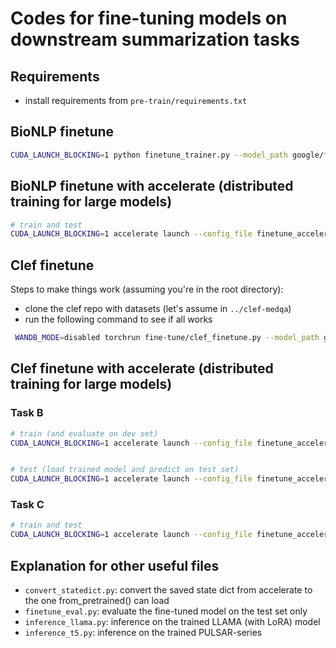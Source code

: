 # Codes for fine-tuning models on downstream summarization tasks

## Requirements
- install requirements from `pre-train/requirements.txt`

## BioNLP finetune
```bash
CUDA_LAUNCH_BLOCKING=1 python finetune_trainer.py --model_path google/flan-t5-small --tokenizer_name google/flan-t5-small --input_file PATH/TO/BioNLP2023-1A-newTrain.csv --input_dg_file PATH/TO/dg_1K_train.csv --input_test_file PATH/TO/BioNLP2023-1A-newTest.csv --output_dir output --predict_with_generate --num_train_epochs 15 --per_device_train_batch_size 32 --max_input_length 512 --gradient_accumulation_steps 1 --per_device_eval_batch_size 32 --learning_rate 2e-5 --no_val --train
```

## BioNLP finetune with accelerate (distributed training for large models)
```bash
# train and test
CUDA_LAUNCH_BLOCKING=1 accelerate launch --config_file finetune_accelerate_fsdp.yml finetune_accelerate.py --model_name PATH/TO/PULSAR-ckpt --tokenizer_name PATH/TO/PULSAR/CKPT --input_file PATH/TO/BioNLP2023-1A-Train.csv --input_test_file PATH/TO/BioNLP2023-1A-DEV-Test.csv --output_dir PATH/TO/OUTPUT --output_file system.txt --max_input_length 512 --per_device_eval_batch_size 2 --per_device_train_batch_size 4 --num_train_epochs 2 --train
```

## Clef finetune
Steps to make things work (assuming you're in the root directory):

 - clone the clef repo with datasets (let's assume in `../clef-medqa`)
 - run the following command to see if all works

```bash
 WANDB_MODE=disabled torchrun fine-tune/clef_finetune.py --model_path google/flan-t5-small --tokenizer_name google/flan-t5-small --input_file ../clef-medqa/dataset/TaskB/TaskB-TrainingSet.csv --input_val_file ../clef-medqa/dataset/TaskB/TaskB-ValidationSet.csv --output_dir ../11b-l512-lr3e-5-nodg/ --output_file system.txt --predict_with_generate --num_train_epochs 3 --per_device_train_batch_size 4 --max_input_length 512 --gradient_accumulation_steps 1 --per_device_eval_batch_size 16 --learning_rate 3e-5 --train
```

## Clef finetune with accelerate (distributed training for large models)
### Task B
```bash
# train (and evaluate on dev set)
CUDA_LAUNCH_BLOCKING=1 accelerate launch --config_file finetune_accelerate_fsdp.yml clef_finetune_accelerate.py --model_path PATH/TO/PULSAR-ckpt --model_name google/flan-t5-xl --tokenizer_name google/flan-t5-xl --input_file PATH/TO/CLEF2023-TaskB-TrainingSet.csv --input_val_file PATH-TO-CLEF2023-TaskB-ValidationSet.csv --output_dir output_clef --max_input_length 512 --per_device_train_batch_size 4 --per_device_eval_batch_size 4 --num_train_epochs 2  --learning_rate 3e-5 --train


# test (load trained model and predict on test set)
CUDA_LAUNCH_BLOCKING=1 accelerate launch --config_file finetune_accelerate_fsdp.yml clef_finetune_accelerate.py --model_path output_clef/2023/epoch_1 --model_name google/flan-t5-xl --tokenizer_name google/flan-t5-xl --input_file PATH-TO-CLEF2023-TaskB-TrainingSet.csv --input_test_file PATH-TO-CLEF2023-TaskB-TestSet.csv --output_dir output_clef --output_file system.txt --max_input_length 512 --per_device_eval_batch_size 4  --test
```

### Task C
```bash
# train and test
CUDA_LAUNCH_BLOCKING=1 accelerate launch --config_file finetune_accelerate_fsdp.yml clef_finetune_accelerate_taskc.py --model_path PATH-TO-PULSAR-ckpt --model_name google/flan-t5-xl --tokenizer_name google/flan-t5-xl --input_file PATH-TO-CLEF2023-TaskC-TrainingSet.csv --input_val_file PATH-TO-CLEF2023-TaskB-TestSet.csv --output_dir output_clef --max_input_length 512 --per_device_train_batch_size 4 --per_device_eval_batch_size 4 --num_train_epochs 2  --learning_rate 3e-5 --train --test
```

## Explanation for other useful files
- `convert_statedict.py`: convert the saved state dict from accelerate to the one from_pretrained() can load
- `finetune_eval.py`: evaluate the fine-tuned model on the test set only
- `inference_llama.py`: inference on the trained LLAMA (with LoRA) model
- `inference_t5.py`: inference on the trained PULSAR-series